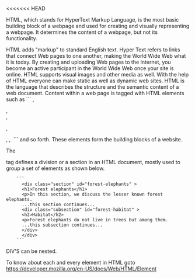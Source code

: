 <<<<<<< HEAD
<p>HTML, which stands for HyperText Markup Language, is the most basic building block of a webpage and used for creating and visually representing a webpage. It determines the content of a webpage, but not its functionality. </p>

<p>
HTML adds "markup" to standard English text. Hyper Text refers to links that connect Web pages to one another, making the World Wide Web what it is today. By creating and uploading Web pages to the Internet, you become an active participant in the World Wide Web once your site is online. HTML supports visual images and other media as well. With the help of HTML everyone can make static as well as dynamic web sites. HTML is the language that describes the structure and the semantic content of a web document. Content within a web page is tagged with HTML elements such as
       ```
        <body>, <article>, <section>, <p>, <div>, <span>, <img>
      ```  
and so forth. These elements form the building blocks of a website. </p>


The <div> tag defines a division or a section in an HTML document, mostly used to group a set of elements as shown below.

        ```  
          <div class="section" id="forest-elephants" >
          <h1>Forest elephants</h1>
          <p>In this section, we discuss the lesser known forest elephants.
          ...this section continues...
          <div class="subsection" id="forest-habitat" >
          <h2>Habitat</h2>
          <p>Forest elephants do not live in trees but among them.
          ...this subsection continues...
          </div>
          </div>
        ```

DIV'S can be nested.

To know about each and every element in HTML goto https://developer.mozilla.org/en-US/docs/Web/HTML/Element